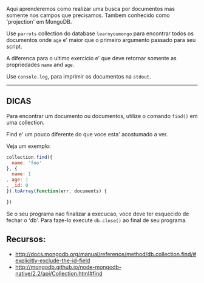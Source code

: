Aqui aprenderemos como realizar uma busca por documentos mas somente nos 
campos que precisamos. Tambem conhecido como 'projection' em MongoDB.

Use `parrots` collection do database `learnyoumongo` para encontrar todos os
documentos onde `age` e' maior que o primeiro argumento passado para seu
script.

A diferenca para o ultimo exercicio e' que deve retornar somente as propriedades
`name` and `age`.

Use `console.log`, para imprimir os documentos na `stdout`.

-----------------------------------------------------------
## DICAS

Para encontrar um documento ou documentos, utilize o comando `find()` em uma 
collection.

Find e' um pouco diferente do que voce esta' acostumado a ver.

Veja um exemplo:

```js
collection.find({
  name: 'foo'
}, {
  name: 1
, age: 1
, _id: 0
}).toArray(function(err, documents) {

})
```

Se o seu programa nao finalizar a execucao, voce deve ter esquecido de fechar o 'db'.
Para faze-lo execute `db.close()` ao final de seu programa.

## Recursos:
* http://docs.mongodb.org/manual/reference/method/db.collection.find/#explicitly-exclude-the-id-field
* http://mongodb.github.io/node-mongodb-native/2.2/api/Collection.html#find
